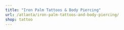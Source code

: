 ```yaml
---
title: "Iron Palm Tattoos & Body Piercing"
url: /atlanta/iron-palm-tattoos-and-body-piercing/
shop: tattoo
---
```

